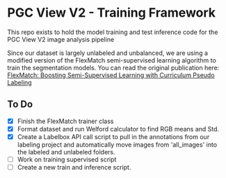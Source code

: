 # PGC View V2 - Training Framework
This repo exists to hold the model training and test inference code for the PGC View V2 image analysis pipeline

Since our dataset is largely unlabeled and unbalanced, we are using a modified version of the FlexMatch semi-supervised learning algorithm to train the segmentation models. You can read the original publication here: [FlexMatch: Boosting Semi-Supervised Learning with Curriculum Pseudo Labeling](https://arxiv.org/abs/2110.08263)

## To Do

- [x] Finish the FlexMatch trainer class
- [x] Format dataset and run Welford calculator to find RGB means and Std.
- [x] Create a Labelbox API call script to pull in the annotations from our labeling project and automatically move images from 'all_images' into the labeled and unlabeled folders.
- [ ] Work on training supervised script
- [ ] Create a new train and inference script.
